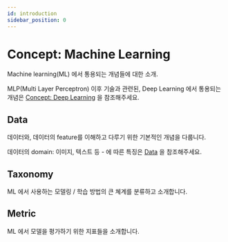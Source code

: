```yaml
---
id: introduction
sidebar_position: 0
---
```


# Concept: Machine Learning

Machine learning(ML) 에서 통용되는 개념들에 대한 소개.

MLP(Multi Layer Perceptron) 이후 기술과 관련된, Deep Learning 에서 통용되는 개념은 [Concept: Deep Learning](/docs/concepts/deeplearning/intro.md) 을 참조해주세요.

## Data

데이터와, 데이터의 feature를 이해하고 다루기 위한 기본적인 개념을 다룹니다.

데이터의 domain: 이미지, 텍스트 등 - 에 따른 특징은 [Data](/docs/data/introduction.md) 을 참조해주세요.

## Taxonomy

ML 에서 사용하는 모델링 / 학습 방법의 큰 쳬계를 분류하고 소개합니다.

## Metric

ML 에서 모델을 평가하기 위한 지표들을 소개합니다.